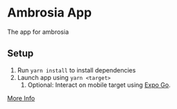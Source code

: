 # Ambrosia App

The app for ambrosia

## Setup

1. Run `yarn install` to install dependencies
1. Launch app using `yarn <target>`
    1. Optional: Interact on mobile target using [Expo Go](https://expo.dev/go).

[More Info](https://reactnative.dev/docs/environment-setup?package-manager=yarn)
